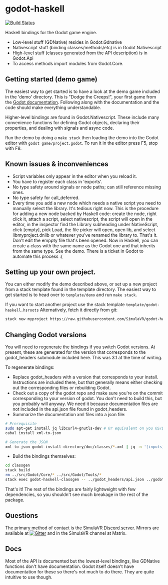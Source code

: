 # godot-haskell

[![Build Status](https://travis-ci.org/SimulaVR/godot-haskell.svg?branch=master)](https://travis-ci.org/SimulaVR/godot-haskell)

Haskell bindings for the Godot game engine.

* Low-level stuff (GDNative) resides in Godot.Gdnative
* Nativescript stuff (binding classes/methods/etc) is in Godot.Nativescript
* High-level stuff (classes generated from the API description) is in Godot.Api
* To access methods import modules from Godot.Core.

## Getting started (demo game)

The easiest way to get started is to have a look at the demo game included in
the 'demo' directory. This is "Dodge the Creeps!", your first game
from the [Godot
documentation](https://docs.godotengine.org/en/3.1/getting_started/step_by_step/your_first_game.html). Following
along with the documentation and the code should make everything understandable.

Higher-level bindings are found in Godot.Nativescript. These include many
convenience functions for defining Godot objects, declaring their properties,
and dealing with signals and async code.

Run the demo by doing a `make stack` then loading the demo into the Godot editor
with `godot game/project.godot`. To run it in the editor press F5, stop with
F8.

## Known issues & inconveniences

* Script variables only appear in the editor when you reload it.
* You have to register each class in 'exports'.
* No type safety around signals or node paths; can still reference missing ones.
* No type safety for call_deferred.
* Every time you add a new node which needs a native script you need to manually
  select the library. It's tedious right now. This is the procedure for adding a
  new node backed by Haskell code: create the node, right click it, attach a
  script, select nativescript, the script will open in the editor, in the
  inspector find the Library subheading under NativeScript, click [empty], pick
  Load, the file picker will open, open lib, and select libmyproject.dnlib or
  whatever you've renamed the library to. That's it. Don't edit the emppty file
  that's been opened. Now in Haskell, you can create a class with the same name
  as the Godot one and that inherits from the same type. See the demo. There is
  a ticket in Godot to automate this process :(

## Setting up your own project.

You can either modify the demo described above, or set up a new project from a
stack template found in the template directory. The easiest way to get started
is to head over to `template/demo` and run `make stack`.

If you want to start another project use the stack template `template/godot-haskell.hsroots`
Alternatively, fetch it directly from git:

```bash
stack new myproject https://raw.githubusercontent.com/SimulaVR/godot-haskell/master/template/godot-haskell.hsfiles
```

## Changing Godot versions

You will need to regenerate the bindings if you switch Godot versions. At
present, these are generated for the version that corresponds to the
godot_headers submodule included here. This was 3.1 at the time of writing.

To regenerate bindings:

* Replace godot_headers with a version that corresponds to your
  install. Instructions are included there, but that generally means either
  checking out the corresponding files or rebuilding Godot.
* Check out a copy of the godot repo and make sure you're on the commit
  corresponding to your version of godot. You don't need to build this, but you
  probably will anyway. We need it because documentation files are not included
  in the api.json file found in godot_headers.
* Summarize the documentation xml files into a json file:

```bash
# Prerequisite
sudo apt-get install jq libcurl4-gnutls-dev # Or equivalent on you OS/Distro
cabal install xml-to-json

# Generate the JSON
xml-to-json godot-install-directory/doc/classes/*.xml | jq -n '[inputs]' &> godot_doc_classes.json
```

* Build the bindings themselves:

```bash
cd classgen
stack build
rm ../src/Godot/Core/* ../src/Godot/Tools/*
stack exec godot-haskell-classgen -- ../godot_headers/api.json ../godot_doc_classes.json ../
```

That's it! The rest of the bindings are fairly lightweight with few
dependencies, so you shouldn't see much breakage in the rest of the package.

## Questions

The primary method of contact is the SimulaVR [Discord server](https://discord.gg/V2NgzZt).
Mirrors are available at [![Gitter](https://badges.gitter.im/SimulaVR/Simula.svg)](https://gitter.im/SimulaVR/Simula?utm_source=badge&utm_medium=badge&utm_campaign=pr-badge) and in the SimulaVR channel at Matrix.

## Docs

Most of the API is documented but the lowest-level bindings, like GDNative
functions don't have documentation. Godot itself doesn't have documentation for
these so there's not much to do there. They are quite intuitive to use though.
